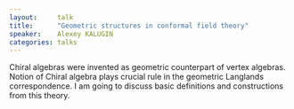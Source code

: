 ```yaml
---
layout:     talk
title:      "Geometric structures in conformal field theory"
speaker:    Alexey KALUGIN
categories: talks
---
```

Chiral algebras were invented as geometric counterpart of vertex algebras. Notion of Chiral algebra plays crucial rule in the geometric Langlands correspondence. I am going to discuss basic definitions and constructions from this theory.
